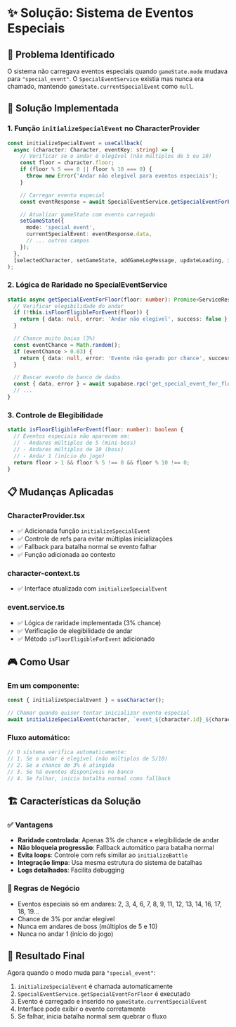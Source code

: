 # ✨ Solução: Sistema de Eventos Especiais

## 🎯 **Problema Identificado**

O sistema não carregava eventos especiais quando `gameState.mode` mudava para `"special_event"`. O `SpecialEventService` existia mas nunca era chamado, mantendo `gameState.currentSpecialEvent` como `null`.

## 🔧 **Solução Implementada**

### **1. Função `initializeSpecialEvent` no CharacterProvider**

```typescript
const initializeSpecialEvent = useCallback(
  async (character: Character, eventKey: string) => {
    // Verificar se o andar é elegível (não múltiplos de 5 ou 10)
    const floor = character.floor;
    if (floor % 5 === 0 || floor % 10 === 0) {
      throw new Error('Andar não elegível para eventos especiais');
    }

    // Carregar evento especial
    const eventResponse = await SpecialEventService.getSpecialEventForFloor(floor);

    // Atualizar gameState com evento carregado
    setGameState({
      mode: 'special_event',
      currentSpecialEvent: eventResponse.data,
      // ... outros campos
    });
  },
  [selectedCharacter, setGameState, addGameLogMessage, updateLoading, initializeBattle]
);
```

### **2. Lógica de Raridade no SpecialEventService**

```typescript
static async getSpecialEventForFloor(floor: number): Promise<ServiceResponse<SpecialEvent>> {
  // Verificar elegibilidade do andar
  if (!this.isFloorEligibleForEvent(floor)) {
    return { data: null, error: 'Andar não elegível', success: false };
  }

  // Chance muito baixa (3%)
  const eventChance = Math.random();
  if (eventChance > 0.03) {
    return { data: null, error: 'Evento não gerado por chance', success: false };
  }

  // Buscar evento do banco de dados
  const { data, error } = await supabase.rpc('get_special_event_for_floor', { p_floor: floor });
  // ...
}
```

### **3. Controle de Elegibilidade**

```typescript
static isFloorEligibleForEvent(floor: number): boolean {
  // Eventos especiais não aparecem em:
  // - Andares múltiplos de 5 (mini-boss)
  // - Andares múltiplos de 10 (boss)
  // - Andar 1 (início do jogo)
  return floor > 1 && floor % 5 !== 0 && floor % 10 !== 0;
}
```

## 📋 **Mudanças Aplicadas**

### **CharacterProvider.tsx**

- ✅ Adicionada função `initializeSpecialEvent`
- ✅ Controle de refs para evitar múltiplas inicializações
- ✅ Fallback para batalha normal se evento falhar
- ✅ Função adicionada ao contexto

### **character-context.ts**

- ✅ Interface atualizada com `initializeSpecialEvent`

### **event.service.ts**

- ✅ Lógica de raridade implementada (3% chance)
- ✅ Verificação de elegibilidade de andar
- ✅ Método `isFloorEligibleForEvent` adicionado

## 🎮 **Como Usar**

### **Em um componente:**

```typescript
const { initializeSpecialEvent } = useCharacter();

// Chamar quando quiser tentar inicializar evento especial
await initializeSpecialEvent(character, `event_${character.id}_${character.floor}`);
```

### **Fluxo automático:**

```typescript
// O sistema verifica automaticamente:
// 1. Se o andar é elegível (não múltiplos de 5/10)
// 2. Se a chance de 3% é atingida
// 3. Se há eventos disponíveis no banco
// 4. Se falhar, inicia batalha normal como fallback
```

## 🏗️ **Características da Solução**

### **✅ Vantagens**

- **Raridade controlada**: Apenas 3% de chance + elegibilidade de andar
- **Não bloqueia progressão**: Fallback automático para batalha normal
- **Evita loops**: Controle com refs similar ao `initializeBattle`
- **Integração limpa**: Usa mesma estrutura do sistema de batalhas
- **Logs detalhados**: Facilita debugging

### **🎯 Regras de Negócio**

- Eventos especiais só em andares: 2, 3, 4, 6, 7, 8, 9, 11, 12, 13, 14, 16, 17, 18, 19...
- Chance de 3% por andar elegível
- Nunca em andares de boss (múltiplos de 5 e 10)
- Nunca no andar 1 (início do jogo)

## 🔄 **Resultado Final**

Agora quando o modo muda para `"special_event"`:

1. `initializeSpecialEvent` é chamada automaticamente
2. `SpecialEventService.getSpecialEventForFloor` é executado
3. Evento é carregado e inserido no `gameState.currentSpecialEvent`
4. Interface pode exibir o evento corretamente
5. Se falhar, inicia batalha normal sem quebrar o fluxo
